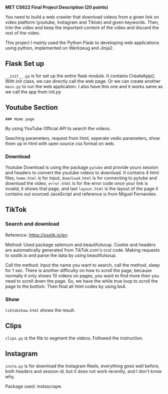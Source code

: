 **MET CS622 Final Project Description (20 points)**

You need to build a web crawler that download videos from a given link on video platform (youtube, Instagram and Tiktok) and given keywords. Then, trim the video and keep the important content of the video and discard the rest of the video.

This project I mainly used the Python Flask to developing web applications using python, implemented on Werkzeug and Jinja2. 

## Flask Set up

`__init__.py` is for set up the entire flask module. It contains CreateApp(). With init class, we can directly call the web page. Or we can create another `main.py` to run the web application. I also have this one and it works same as we call the app from init.py

## Youtube Section

	### Home page

By using YouTube Official API to search the videos. 

Seaching parameters, request from html, seperate vedio parameters, show them up in html with open source css format on web. 

### Download

Youtube Download is using the package `pytube` and provide yours session and headers to convert the youtube videos to download. It contains 4 html files, `home.html` is for input, `download.html` is for connecting to pytube and download the video, `error.html` is for the error code once your link is invalid, it shows that page, and last `layout.html` is the layout of the page it contains out sourced JavaScript and reference is from Miguel Fernandes. 

## TikTok

### Search and download

Reference: https://ssstik.io/en. 

Method: Used package selenium and beautifulsoup. Cookie and headers are automatically generated from TikTok.com's crul code. Making requests to ssstik.io and parse the data by using beautifulsoup. 

Call the method: Input the name you want to search, call the method, sleep for 1 sec. There is another difficulty on how to scroll the page, because normally it only shows 10 videos on pages, you want to find more then you need to scroll down the page. So, we have the while true loop to scroll the page to the bottom. Then final all html codes by using bs4. 

### Show

`tiktokshow.html` shows the result.

## Clips

`clips.py` is the file to segment the videos. Followed the instruction. 

## Instagram 

`insta.py` is for download the Instagram Reels, everything goes well before, both headers and session id, but it does not work recently, and I don't know why. 

Package used: instascrape. 